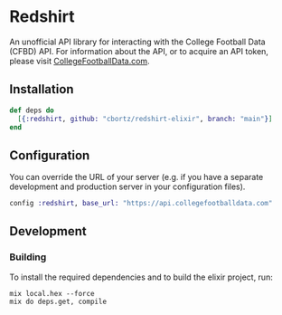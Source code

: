 # Redshirt

An unofficial API library for interacting with the College Football Data (CFBD) API. For information about the API, or to acquire an API token, please visit [CollegeFootballData.com](https://collegefootballdata.com/).

## Installation

<!-- If [available in Hex][], the package can be installed by adding `redshirt` to
your list of dependencies in `mix.exs`:

```elixir
def deps do
  [{:redshirt, "~> 0.0.1"}]
end
``` -->

```elixir
def deps do
  [{:redshirt, github: "cbortz/redshirt-elixir", branch: "main"}]
end
```

## Configuration

You can override the URL of your server (e.g. if you have a separate development and production server in your
configuration files).

```elixir
config :redshirt, base_url: "https://api.collegefootballdata.com"
```

<!-- Multiple clients for the same API with different URLs can be created passing different `base_url`s when calling
`Redshirt.Connection.new/1`:

```elixir
client = Redshirt.Connection.new(base_url: "https://api.collegefootballdata.com")
``` -->

<!-- ## Documentation

Documentation can be generated with [ExDoc][] and published on [HexDocs][]. Once published, the docs can be found at
[https://hexdocs.pm/redshirt][docs]. -->

## Development

### Building

To install the required dependencies and to build the elixir project, run:

```console
mix local.hex --force
mix do deps.get, compile
```

[exdoc]: https://github.com/elixir-lang/ex_doc
[hexdocs]: https://hexdocs.pm
[available in hex]: https://hex.pm/docs/publish
[docs]: https://hexdocs.pm/redshirt
